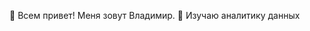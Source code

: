  👋 Всем привет!
  Меня зовут Владимир.
 👀 Изучаю аналитику данных


<!---
sorrero/sorrero is a ✨ special ✨ repository because its `README.md` (this file) appears on your GitHub profile.
You can click the Preview link to take a look at your changes.
--->
